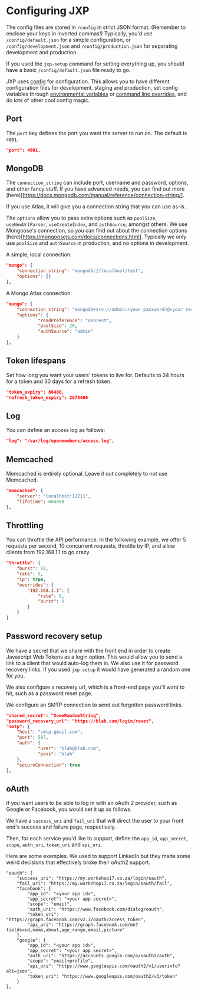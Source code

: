 # Configuring JXP

The config files are stored in `/config` in strict JSON format. (Remember to enclose your keys in inverted commas!) Typically, you'd use `/config/default.json` for a simple configuration, or `/config/development.json` and `/config/production.json` for separating development and production. 

If you used the `jxp-setup` command for setting everything up, you should have a basic `/config/default.json` file ready to go.

JXP uses [config](https://www.npmjs.com/package/config) for configuration. This allows you to have different configuration files for development, staging and production, set config variables through [environmental variables](https://github.com/lorenwest/node-config/wiki/Environment-Variables) or [command line overrides](https://github.com/lorenwest/node-config/wiki/Command-Line-Overrides), and do lots of other cool config magic. 

## Port

The `port` key defines the port you want the server to run on. The default is `4001`.
```json
"port": 4001,
```

## MongoDB

The `connection_string` can include port, username and password, options, and other fancy stuff. If you have advanced needs, you can find out more (here)[https://docs.mongodb.com/manual/reference/connection-string/].

If you use Atlas, it will give you a connection string that you can use as-is.

The `options` allow you to pass extra options such as `poolSize`, `useNewUrlParser`, `useCreateIndex`, and `authSource`, amongst others. We use Mongoose's connection, so you can find out about the connection options (here)[https://mongoosejs.com/docs/connections.html]. Typically we only use `poolSize` and `authSource` in production, and no options in development.

A simple, local connection:
```json
"mongo": {
    "connection_string": "mongodb://localhost/test",
    "options": {}
},
```

A Mongo Atlas connection:
```json
"mongo": {
    "connection_string": "mongodb+srv://admin:<your password>@<your server>.gcp.mongodb.net/<your database>?retryWrites=true&w=majority",
    "options": {
            "readPreference": "nearest",
            "poolSize": 20,
            "authSource": "admin"
    }
},
```

## Token lifespans

Set how long you want your users' tokens to live for. Defaults to 24 hours for a token and 30 days for a refresh token.

```json
"token_expiry": 86400,
"refresh_token_expiry": 2678400
```

## Log

You can define an access log as follows:
```json
"log": "/var/log/openmembers/access.log",
```

## Memcached

Memcached is entirely optional. Leave it out completely to not use Memcached.

```json
"memcached": {
    "server": "localhost:11211",
    "lifetime": 604800
},
```

## Throttling

You can throttle the API performance. In the following example, we offer 5 requests per second, 10 concurrent requests, throttle by IP, and allow clients from 192.168.1.1 to go crazy.
```json
"throttle": {
    "burst": 10,
    "rate": 5,
    "ip": true,
    "overrides": {
        "192.168.1.1": {
            "rate": 0,
            "burst": 0
        }
    }
}
```

## Password recovery setup

We have a secret that we share with the front end in order to create Javascript Web Tokens as a login option. This would allow you to send a link to a client that would auto-log them in. We also use it for password recovery links. If you used `jxp-setup` it would have generated a random one for you.

We also configure a recovery url, which is a front-end page you'll want to hit, such as a password reset page.

We configure an SMTP connection to send out forgotten password links. 

```json
"shared_secret": "SomeRandomString",
"password_recovery_url": "https://blah.com/login/reset",
"smtp": {
    "host": "smtp.gmail.com",
    "port": 587,
    "auth": {
            "user": "blah@blah.com",
            "pass": "blah"
    },
    "secureConnection": true
},
```

## oAuth

If you want users to be able to log in with an oAuth 2 provider, such as Google or Facebook, you would set it up as follows.

We have a `success_uri` and `fail_uri` that will direct the user to your front end's success and failure page, respectively.

Then, for each service you'd like to support, define the `app_id`, `app_secret`, `scope`, `auth_uri`, `token_uri` and `api_uri`.

Here are some examples. We used to support LinkedIn but they made some weird decisions that effectively broke their oAuth2 support. 

```
"oauth": {
    "success_uri": "https://my.workshop17.co.za/login/oauth",
    "fail_uri": "https://my.workshop17.co.za/login/oauth/fail",
    "facebook": {
        "app_id": "<your app id>",
        "app_secret": "<your app secret>",
        "scope": "email",
        "auth_uri": "https://www.facebook.com/dialog/oauth",
        "token_uri": "https://graph.facebook.com/v2.3/oauth/access_token",
        "api_uri": "https://graph.facebook.com/me?fields=id,name,about,age_range,email,picture"
    },
    "google": {
        "app_id": "<your app id>",
        "app_secret": "<your app secret>",
        "auth_uri": "https://accounts.google.com/o/oauth2/auth",
        "scope": "email+profile",
        "api_uri": "https://www.googleapis.com/oauth2/v1/userinfo?alt=json",
        "token_uri": "https://www.googleapis.com/oauth2/v3/token"
    }
},
```